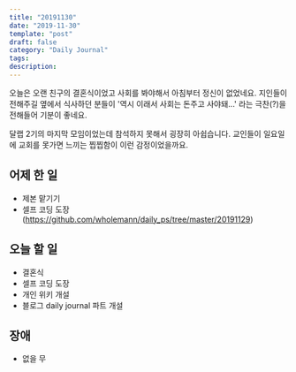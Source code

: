 ```yaml
---
title: "20191130"
date: "2019-11-30"
template: "post"
draft: false
category: "Daily Journal"
tags:
description:
---
```


오늘은 오랜 친구의 결혼식이었고 사회를 봐야해서 아침부터 정신이 없었네요.
지인들이 전해주길 옆에서 식사하던 분들이
'역시 이래서 사회는 돈주고 사야돼...'
라는 극찬(?)을 전해들어 기분이 좋네요.

달랩 2기의 마지막 모임이었는데 참석하지 못해서 굉장히 아쉽습니다.
교인들이 일요일에 교회를 못가면 느끼는 찝찝함이 이런 감정이었을까요.

## 어제 한 일

* 제본 맡기기
* 셀프 코딩 도장(https://github.com/wholemann/daily_ps/tree/master/20191129)

## 오늘 할 일

* 결혼식
* 셀프 코딩 도장
* 개인 위키 개설
* 블로그 daily journal 파트 개설

## 장애

* 없을 무
